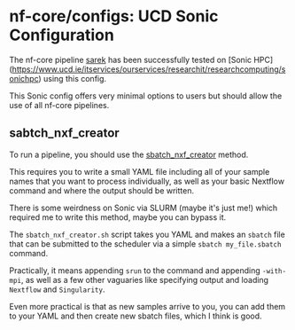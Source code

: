 # nf-core/configs: UCD Sonic Configuration

The nf-core pipeline [sarek](https://nf-co.re/sarek) has been successfully tested on [Sonic HPC] (https://www.ucd.ie/itservices/ourservices/researchit/researchcomputing/sonichpc) using this config.

This Sonic config offers very minimal options to users but should allow the use of all nf-core pipelines.

## sabtch_nxf_creator
To run a pipeline, you should use the [sbatch_nxf_creator](https://github.com/brucemoran/sbatch_nxf_creator) method.

This requires you to write a small YAML file including all of your sample names that you want to process individually, as well as your basic Nextflow command and where the output should be written.

There is some weirdness on Sonic via SLURM (maybe it's just me!) which required me to write this method, maybe you can bypass it.

The `sbatch_nxf_creator.sh` script takes you YAML and makes an `sbatch` file that can be submitted to the scheduler via a simple `sbatch my_file.sbatch` command.

Practically, it means appending `srun` to the command and appending `-with-mpi`, as well as a few other vaguaries like specifying output and loading `Nextflow` and `Singularity`.  

Even more practical is that as new samples arrive to you, you can add them to your YAML and then create new sbatch files, which I think is good.
